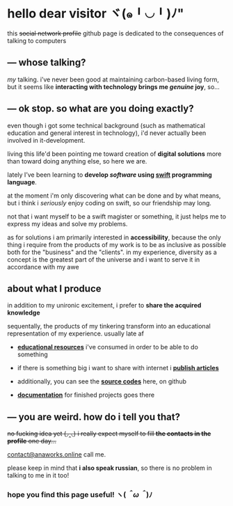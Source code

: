 # hello dear visitor ヾ(๑╹◡╹)ﾉ"

this ~~social network profile~~ github page is dedicated to the consequences of talking to computers



## — whose talking?
*my* talking. i’ve never been good at maintaining carbon-based living form, but it seems like **interacting with technology brings me *genuine* joy**, so...



## — ok stop. so what are you doing exactly?

even though i got some technical background (such as mathematical education and general interest in technology), i'd never actually been involved in it-development.

living this life'd been pointing me toward creation of **digital solutions** more than toward doing anything else, so here we are.

lately I’ve been learning to **develop *software* using [swift](https://www.swift.org/about/) programming language**.

at the moment i'm only discovering what can be done and by what means, but i think i *seriously* enjoy coding on swift, so our friendship may long. 

not that i want myself to be a swift magister or something, it just helps me to express my ideas and solve my problems. 

as for solutions i am primarily interested in **accessibility**, because the only thing i require from the products of my work is to be as inclusive as possible both for the "business" and the "clients". in my experience, diversity as a concept is the greatest part of the universe and i want to serve it in accordance with my awe 



## about what I produce
in addition to my unironic excitement, i prefer to **share the acquired knowledge**

sequentally, the products of my tinkering transform into an educational representation of my experience. usually late af

- [**educational resources**](https://anaworks.online/desk
) i've consumed in order to be able to do something

- if there is something big i want to share with internet i [**publish articles**](https://crescentheaded.medium.com
) 

- additionally, you can see the [**source codes**](https://github.com/crescentheaded?tab=repositories
) here, on github

- [**documentation**](https://anaworks.online/projects
) for finished projects goes there



## — you are weird. how do i tell you that?
~~no fucking idea yet (◞‸◟) i really expect myself to fill **the contacts in the profile** one day...~~

contact@anaworks.online call me. 

please keep in mind that **i also speak russian**, so there is no problem in talking to me in it too! 



### hope you find this page useful!  ヽ(*＾ω＾*)ﾉ

